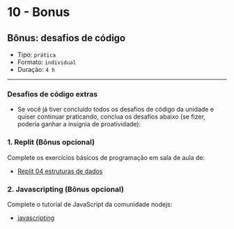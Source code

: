 # 10 - Bonus

## Bônus: desafios de código

* Tipo: `prática`
* Formato: `individual`
* Duração: `4 h`

***

### Desafios de código extras

* Se você já tiver concluído todos os desafios de código da unidade e quiser continuar praticando, conclua os desafios abaixo \(se fizer, poderia ganhar a insígnia de proatividade\):

### 1. Replit \(Bônus opcional\)

Complete os exercícios básicos de programação em sala de aula de:

* [Replit 04 estruturas de dados](https://repl.it/classroom/invite/HJk9VaQ)

### 2. Javascripting \(Bônus opcional\)

Complete o tutorial de JavaScript da comunidade nodejs:

* [javascripting](https://github.com/workshopper/javascripting)

